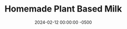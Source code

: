 ---
layout: post
title:  "Homemade Plant Based Milk"
date:   2024-02-12 00:00:00 -0500
categories:
- Recipes
- Drinks
permalink: /recipes/oat-milk
image: /assets/Food/Drinks/Oat Milk/oat-milk.jpg
ing: milk-ing
facts: milk-facts
Prep: 10
Rest: 
Cook: 
Source1: https://www.foodandmoodcreations.com/how-to-make-unsweetened-oat-milk/
Source2: 
whisk: https://s.samsungfood.com/7Cd3T
tags: 
- plant based
- almond milk
- nut milk
- oatmeal
- quick oats
- oat milk
- unsweetened
- vanilla
- cinnamon
Description: I've been using unsweetened vanilla almond milk for years, so I wanted to try making it myself, since store bought plant based milks tend to have a lot of extra weird ingredients. Unfortunately making almond milk is more expensive than just buying it, so that's where I got to oat milk. Oats are super cheap, so this is way cheaper than buying oat milk from the store. The process is the same though; I've tried this with quick oats, almonds, peanuts, and pistachios, all to great success
Instructions: 
- If you're making almond (or any nut) milk, you should soak the almonds overnight. Add raw almonds to a bowl, just cover with water, and let soak for at least 8 hours. Drain the excess water prior to blending. If you are making oat milk, there's no soaking required<br><br>
- <center><img src="/assets/Food/Drinks/Oat Milk/oat-milk-1.jpg" alt="" class="instruction-image"></center><br>

- Add your oats (or almonds) and water to a high speed blender. Add in any other flavorings you like as well, such as salt, vanilla, or cinnamon<br><br>

- Blend on high for 30 seconds, or until well combined. Do not over blend, or it will get slimy (this is more of an issue with oat milk than almond milk)<br><br>

- Place a cheese cloth (or nut milk bag) over a large bowl, and strain the milk. Don't squeeze the milk through the cloth, this could make it slimy<br><br>

- Transfer to a mason jar or soup container, and refrigerate for up to 5 days. Use the leftover pulp in your morning oatmeal or yogurt bowls
---